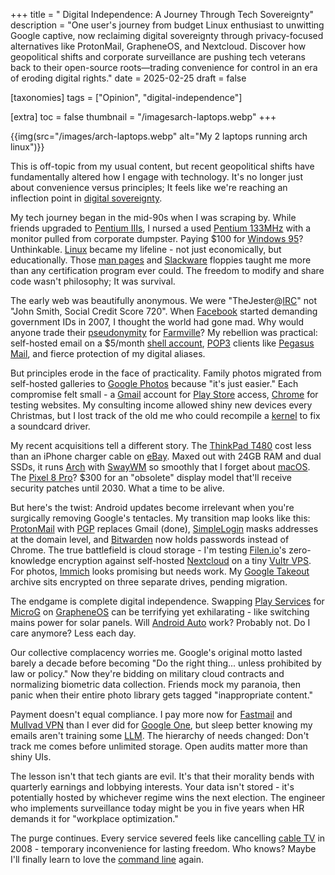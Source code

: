 +++
title = " Digital Independence: A Journey Through Tech Sovereignty"
description = "One user's journey from budget Linux enthusiast to unwitting Google captive, now reclaiming digital sovereignty through privacy-focused alternatives like ProtonMail, GrapheneOS, and Nextcloud. Discover how geopolitical shifts and corporate surveillance are pushing tech veterans back to their open-source roots—trading convenience for control in an era of eroding digital rights."
date = 2025-02-25
draft = false

[taxonomies]
tags = ["Opinion", "digital-independence"]

[extra]
toc = false
thumbnail = "/imagesarch-laptops.webp"
+++

{{img(src="/images/arch-laptops.webp" alt="My 2 laptops running arch linux")}}

This is off-topic from my usual content, but recent geopolitical shifts have fundamentally altered how I engage with technology. It's no longer just about convenience versus principles; It feels like we're reaching an inflection point in [digital sovereignty](https://en.wikipedia.org/wiki/Digital_sovereignty).

<!-- more -->

My tech journey began in the mid-90s when I was scraping by. While friends upgraded to [Pentium IIIs](https://en.wikipedia.org/wiki/Pentium_III), I nursed a used [Pentium 133MHz](https://en.wikipedia.org/wiki/Pentium) with a monitor pulled from corporate dumpster. Paying $100 for [Windows 95](https://en.wikipedia.org/wiki/Windows_95)? Unthinkable. [Linux](https://www.linux.org/) became my lifeline - not just economically, but educationally. Those [man pages](https://en.wikipedia.org/wiki/Man_page) and [Slackware](http://www.slackware.com/) floppies taught me more than any certification program ever could. The freedom to modify and share code wasn't philosophy; It was survival.

The early web was beautifully anonymous. We were "TheJester@[IRC](https://en.wikipedia.org/wiki/Internet_Relay_Chat)" not "John Smith, Social Credit Score 720". When [Facebook](https://www.facebook.com/) started demanding government IDs in 2007, I thought the world had gone mad. Why would anyone trade their [pseudonymity](https://en.wikipedia.org/wiki/Pseudonymity) for [Farmville](https://en.wikipedia.org/wiki/FarmVille)? My rebellion was practical: self-hosted email on a $5/month [shell account](https://en.wikipedia.org/wiki/Shell_account), [POP3](https://en.wikipedia.org/wiki/Post_Office_Protocol) clients like [Pegasus Mail](https://en.wikipedia.org/wiki/Pegasus_Mail), and fierce protection of my digital aliases.

But principles erode in the face of practicality. Family photos migrated from self-hosted galleries to [Google Photos](https://photos.google.com/) because "it's just easier." Each compromise felt small - a [Gmail](https://mail.google.com/) account for [Play Store](https://play.google.com/) access, [Chrome](https://www.google.com/chrome/) for testing websites. My consulting income allowed shiny new devices every Christmas, but I lost track of the old me who could recompile a [kernel](<https://en.wikipedia.org/wiki/Kernel_(operating_system)>) to fix a soundcard driver.

My recent acquisitions tell a different story. The [ThinkPad T480](https://www.lenovo.com/us/en/p/laptops/thinkpad/thinkpadt/thinkpad-t480/22tp2tt4800) cost less than an iPhone charger cable on [eBay](https://www.ebay.com/). Maxed out with 24GB RAM and dual SSDs, it runs [Arch](https://archlinux.org/) with [SwayWM](https://swaywm.org/) so smoothly that I forget about [macOS](https://www.apple.com/macos/). The [Pixel 8 Pro](https://store.google.com/product/pixel_8_pro)? $300 for an "obsolete" display model that'll receive security patches until 2030. What a time to be alive.

But here's the twist: Android updates become irrelevant when you're surgically removing Google's tentacles. My transition map looks like this: [ProtonMail](https://proton.me/mail) with [PGP](https://en.wikipedia.org/wiki/Pretty_Good_Privacy) replaces Gmail (done), [SimpleLogin](https://simplelogin.io/) masks addresses at the domain level, and [Bitwarden](https://bitwarden.com/) now holds passwords instead of Chrome. The true battlefield is cloud storage - I'm testing [Filen.io](https://filen.io/)'s zero-knowledge encryption against self-hosted [Nextcloud](https://nextcloud.com/) on a tiny [Vultr VPS](https://www.vultr.com/). For photos, [Immich](https://immich.app/) looks promising but needs work. My [Google Takeout](https://takeout.google.com/) archive sits encrypted on three separate drives, pending migration.

The endgame is complete digital independence. Swapping [Play Services](https://en.wikipedia.org/wiki/Google_Play_Services) for [MicroG](https://microg.org/) on [GrapheneOS](https://grapheneos.org/) can be terrifying yet exhilarating - like switching mains power for solar panels. Will [Android Auto](https://www.android.com/auto/) work? Probably not. Do I care anymore? Less each day.

Our collective complacency worries me. Google's original motto lasted barely a decade before becoming "Do the right thing... unless prohibited by law or policy." Now they're bidding on military cloud contracts and normalizing biometric data collection. Friends mock my paranoia, then panic when their entire photo library gets tagged "inappropriate content."

Payment doesn't equal compliance. I pay more now for [Fastmail](https://www.fastmail.com/) and [Mullvad VPN](https://mullvad.net/) than I ever did for [Google One](https://one.google.com/), but sleep better knowing my emails aren't training some [LLM](https://en.wikipedia.org/wiki/Large_language_model). The hierarchy of needs changed: Don't track me comes before unlimited storage. Open audits matter more than shiny UIs.

The lesson isn't that tech giants are evil. It's that their morality bends with quarterly earnings and lobbying interests. Your data isn't stored - it's potentially hosted by whichever regime wins the next election. The engineer who implements surveillance today might be you in five years when HR demands it for "workplace optimization."

The purge continues. Every service severed feels like cancelling [cable TV](https://en.wikipedia.org/wiki/Cable_television) in 2008 - temporary inconvenience for lasting freedom. Who knows? Maybe I'll finally learn to love the [command line](https://en.wikipedia.org/wiki/Command-line_interface) again.
